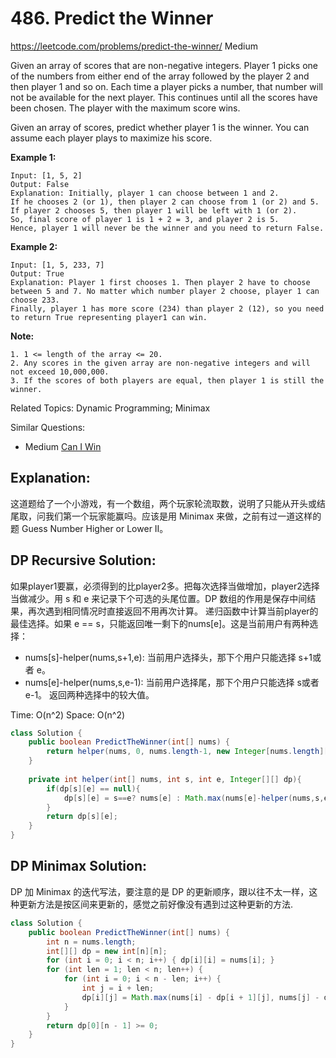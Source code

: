# 486. Predict the Winner
<https://leetcode.com/problems/predict-the-winner/>
Medium

Given an array of scores that are non-negative integers. Player 1 picks one of the numbers from either end of the array followed by the player 2 and then player 1 and so on. Each time a player picks a number, that number will not be available for the next player. This continues until all the scores have been chosen. The player with the maximum score wins.

Given an array of scores, predict whether player 1 is the winner. You can assume each player plays to maximize his score.

**Example 1:**

    Input: [1, 5, 2]
    Output: False
    Explanation: Initially, player 1 can choose between 1 and 2. 
    If he chooses 2 (or 1), then player 2 can choose from 1 (or 2) and 5. If player 2 chooses 5, then player 1 will be left with 1 (or 2). 
    So, final score of player 1 is 1 + 2 = 3, and player 2 is 5. 
    Hence, player 1 will never be the winner and you need to return False.

**Example 2:**

    Input: [1, 5, 233, 7]
    Output: True
    Explanation: Player 1 first chooses 1. Then player 2 have to choose between 5 and 7. No matter which number player 2 choose, player 1 can choose 233.
    Finally, player 1 has more score (234) than player 2 (12), so you need to return True representing player1 can win.

**Note:**

    1. 1 <= length of the array <= 20.
    2. Any scores in the given array are non-negative integers and will not exceed 10,000,000.
    3. If the scores of both players are equal, then player 1 is still the winner.

Related Topics: Dynamic Programming; Minimax

Similar Questions: 
* Medium [Can I Win](https://leetcode.com/problems/can-i-win/)


## Explanation: 
这道题给了一个小游戏，有一个数组，两个玩家轮流取数，说明了只能从开头或结尾取，问我们第一个玩家能赢吗。应该是用 Minimax 来做，之前有过一道这样的题 Guess Number Higher or Lower II。

## DP Recursive Solution: 
如果player1要赢，必须得到的比player2多。把每次选择当做增加，player2选择当做减少。用 s 和 e 来记录下个可选的头尾位置。DP 数组的作用是保存中间结果，再次遇到相同情况时直接返回不用再次计算。
递归函数中计算当前player的最佳选择。如果 e == s，只能返回唯一剩下的nums[e]。这是当前用户有两种选择：
* nums[s]-helper(nums,s+1,e): 当前用户选择头，那下个用户只能选择 s+1或者 e。
* nums[e]-helper(nums,s,e-1): 当前用户选择尾，那下个用户只能选择 s或者 e-1。
返回两种选择中的较大值。

Time: O(n^2)
Space: O(n^2)

```java
class Solution {
    public boolean PredictTheWinner(int[] nums) {
        return helper(nums, 0, nums.length-1, new Integer[nums.length][nums.length])>=0;
    }
    
    private int helper(int[] nums, int s, int e, Integer[][] dp){
        if(dp[s][e] == null){
            dp[s][e] = s==e? nums[e] : Math.max(nums[e]-helper(nums,s,e-1,dp),nums[s]-helper(nums,s+1,e,dp));
        }
        return dp[s][e];
    }
}
```

## DP Minimax Solution: 

DP 加 Minimax 的迭代写法，要注意的是 DP 的更新顺序，跟以往不太一样，这种更新方法是按区间来更新的，感觉之前好像没有遇到过这种更新的方法.

```java
class Solution {
    public boolean PredictTheWinner(int[] nums) {
        int n = nums.length;
        int[][] dp = new int[n][n];
        for (int i = 0; i < n; i++) { dp[i][i] = nums[i]; }
        for (int len = 1; len < n; len++) {
            for (int i = 0; i < n - len; i++) {
                int j = i + len;
                dp[i][j] = Math.max(nums[i] - dp[i + 1][j], nums[j] - dp[i][j - 1]);
            }
        }
        return dp[0][n - 1] >= 0;
    }
}
```